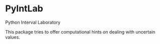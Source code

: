 # PyIntLab
Python Interval Laboratory

This package tries to offer computational hints on dealing with uncertain values.
